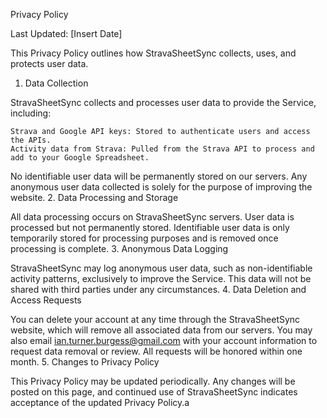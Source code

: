 Privacy Policy

Last Updated: [Insert Date]

This Privacy Policy outlines how StravaSheetSync collects, uses, and protects user data.
1. Data Collection

StravaSheetSync collects and processes user data to provide the Service, including:

    Strava and Google API keys: Stored to authenticate users and access the APIs.
    Activity data from Strava: Pulled from the Strava API to process and add to your Google Spreadsheet.

No identifiable user data will be permanently stored on our servers. Any anonymous user data collected is solely for the purpose of improving the website.
2. Data Processing and Storage

All data processing occurs on StravaSheetSync servers. User data is processed but not permanently stored. Identifiable user data is only temporarily stored for processing purposes and is removed once processing is complete.
3. Anonymous Data Logging

StravaSheetSync may log anonymous user data, such as non-identifiable activity patterns, exclusively to improve the Service. This data will not be shared with third parties under any circumstances.
4. Data Deletion and Access Requests

You can delete your account at any time through the StravaSheetSync website, which will remove all associated data from our servers. You may also email ian.turner.burgess@gmail.com with your account information to request data removal or review. All requests will be honored within one month.
5. Changes to Privacy Policy

This Privacy Policy may be updated periodically. Any changes will be posted on this page, and continued use of StravaSheetSync indicates acceptance of the updated Privacy Policy.a